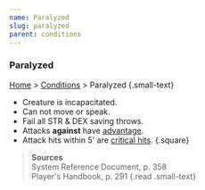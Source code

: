 ```yaml
---
name: Paralyzed
slug: paralyzed
parent: conditions
---
```

### Paralyzed
 [Home](dm-operations-center) > [Conditions](conditions) > Paralyzed {.small-text}

- Creature is incapacitated.
- Can not move or speak.
- Fail all STR & DEX saving throws.
- Attacks **against** have [advantage](advantage-disadvantage).
- Attack hits within 5' are [critical hits](criticals).
{.square}


> **Sources** <br/>
> System Reference Document, p. 358<br/>
> Player's Handbook, p. 291
{.read .small-text}


